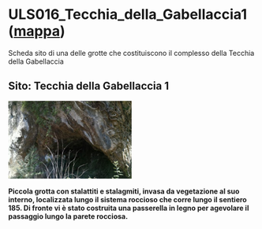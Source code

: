 # ULS016_Tecchia_della_Gabellaccia1 ([mappa](https://umap.openstreetmap.fr/it/map/uls016_tecchia_della_gabellaccia1_1075586?scaleControl=false&miniMap=false&scrollWheelZoom=false&zoomControl=true&editMode=disabled&moreControl=true&searchControl=null&tilelayersControl=null&embedControl=null&datalayersControl=true&onLoadPanel=none&captionBar=false&captionMenus=true))
Scheda sito di una delle grotte che costituiscono il complesso della Tecchia della Gabellaccia
## Sito: Tecchia della Gabellaccia 1
[<img src='/vignettes/X7r2YzXf.jpg' width='250'/>](/vignettes/X7r2YzXf.jpg) 

**Piccola grotta con stalattiti e stalagmiti, invasa da vegetazione al suo interno, localizzata lungo il sistema roccioso che corre lungo il sentiero 185. Di fronte vi è stato costruita una passerella in legno per agevolare il passaggio lungo la parete rocciosa.**
